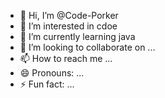- 👋 Hi, I’m @Code-Porker
- 👀 I’m interested in cdoe
- 🌱 I’m currently learning java
- 💞️ I’m looking to collaborate on ...
- 📫 How to reach me ...
- 😄 Pronouns: ...
- ⚡ Fun fact: ...

<!---
Code-Porker/Code-Porker is a ✨ special ✨ repository because its `README.md` (this file) appears on your GitHub profile.
You can click the Preview link to take a look at your changes.
--->
